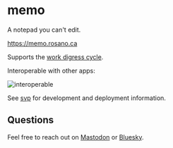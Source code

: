 # memo

A notepad you can't edit.

https://memo.rosano.ca

Supports the [work digress cycle](https://rosano.ca/blog/work-then-dont/).

Interoperable with other apps:

![interoperable](https://static.rosano.ca/home/blog/2025-10-15-introducing-memo/output.gif)

See [svp](https://github.com/rosano/svp) for development and deployment information.

## Questions

Feel free to reach out on [Mastodon](https://rosano.ca/mastodon) or [Bluesky](https://rosano.ca/bluesky).
